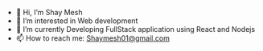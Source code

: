 - 👋 Hi, I’m Shay Mesh
- 👀 I’m interested in Web development
- 🌱 I’m currently Developing FullStack application using React and Nodejs
- 📫 How to reach me: Shaymesh01@gmail.com
